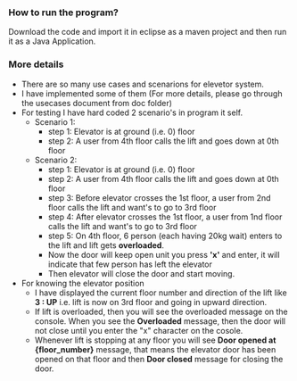### How to run the program?
Download the code and import it in eclipse as a maven project and then run it as a Java Application.

### More details
* There are so many use cases and scenarions for elevetor system.
* I have implemented some of them (For more details, please go through the usecases document from doc folder)
* For testing I have hard coded 2 scenario's in program it self.
    * Scenario 1:
        * step 1: Elevator is at ground (i.e. 0) floor
        * step 2: A user from 4th floor calls the lift and goes down at 0th floor
    * Scenario 2:
        * step 1: Elevator is at ground (i.e. 0) floor
        * step 2: A user from 4th floor calls the lift and goes down at 0th floor
        * step 3: Before elevator crosses the 1st floor, a user from 2nd floor calls the lift and want's to go to 3rd floor
        * step 4: After elevator crosses the 1st floor, a user from 1nd floor calls the lift and want's to go to 3rd floor
        * step 5: On 4th floor, 6 person (each having 20kg wait) enters to the lift and lift gets **overloaded**. 
        * Now the door will keep open unit you press **'x'** and enter, it will indicate that few person has left the elevator 
        * Then elevator will close the door and start moving.
* For knowing the elevator position 
    * I have displayed the current floor number and direction of the lift like **3 : UP** i.e. lift is now on 3rd floor and going in upward direction.
    * If lift is overloaded, then you will see the overloaded message on the console. When you see the **Overloaded** message, then the door will not close until you enter the "x" character on the cosole.
    * Whenever lift is stopping at any floor you will see **Door opened at {floor_number}** message, that means the elevator door has been opened on that floor and then **Door closed** message for closing the door.